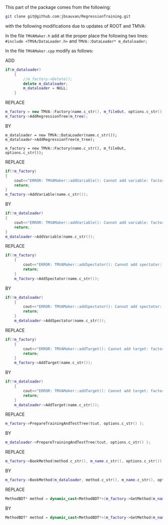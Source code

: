 This part of the package comes from the following:

```bash
git clone git@github.com:jbsauvan/RegressionTraining.git
```

with the following modifications due to updates of ROOT and TMVA:

In the file ```TMVAMaker.h``` add at the proper place the following two lines: ```#include <TMVA/DataLoader.h>``` and ```TMVA::DataLoader* m_dataloader;```

In the file ```TMVAMaker.cpp``` modify as follows:

ADD
```C++
if(m_dataloader) 
    {
        //m_factory->Delete();
        delete m_dataloader;
        m_dataloader = NULL;
    }
```

REPLACE 
```C++
m_factory = new TMVA::Factory(name.c_str(), m_fileOut, options.c_str());
m_factory->AddRegressionTree(m_tree);
```
BY
```
m_dataloader = new TMVA::DataLoader(name.c_str());
m_dataloader->AddRegressionTree(m_tree);

m_factory = new TMVA::Factory(name.c_str(), m_fileOut, options.c_str());
```

REPLACE
```C++
if(!m_factory)
{
    cout<<"ERROR: TMVAMaker::addVariable(): Cannot add variable: factory doesn't exist\n";
    return;
}
m_factory->AddVariable(name.c_str());
```
BY
```C++
if(!m_dataloader)
{
    cout<<"ERROR: TMVAMaker::addVariable(): Cannot add variable: factory doesn't exist\n";
    return;
}
m_dataloader->AddVariable(name.c_str());
```

REPLACE
```C++
if(!m_factory)
    {
        cout<<"ERROR: TMVAMaker::addSpectator(): Cannot add spectator: factory doesn't exist\n";
        return;
    }
    m_factory->AddSpectator(name.c_str());
```
BY
```C++
if(!m_dataloader)
    {
        cout<<"ERROR: TMVAMaker::addSpectator(): Cannot add spectator: factory doesn't exist\n";
        return;
    }
    m_dataloader->AddSpectator(name.c_str());
```

REPLACE
```C++
if(!m_factory)
    {
        cout<<"ERROR: TMVAMaker::addTarget(): Cannot add target: factory doesn't exist\n";
        return;
    }
    m_factory->AddTarget(name.c_str());
```
BY
```C++
if(!m_dataloader)
    {
        cout<<"ERROR: TMVAMaker::addTarget(): Cannot add target: factory doesn't exist\n";
        return;
    }
    m_dataloader->AddTarget(name.c_str());
```

REPLACE
```C++
m_factory->PrepareTrainingAndTestTree(tcut, options.c_str() ); 
```
BY
```C++
m_dataloader->PrepareTrainingAndTestTree(tcut, options.c_str() ); 
```

REPLACE
```C++
m_factory->BookMethod(method.c_str(), m_name.c_str(), options.c_str());
```
BY
```C++
m_factory->BookMethod(m_dataloader, method.c_str(), m_name.c_str(), options.c_str());   
```

REPLACE
```C++
MethodBDT* method = dynamic_cast<MethodBDT*>(m_factory->GetMethod(m_name.c_str()));
```
BY
```C++
MethodBDT* method = dynamic_cast<MethodBDT*>(m_factory->GetMethod(m_name.c_str(),m_name.c_str()));
```